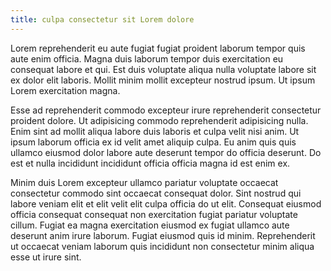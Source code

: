 ```yaml
---
title: culpa consectetur sit Lorem dolore
---
```


Lorem reprehenderit eu aute fugiat fugiat proident laborum tempor quis aute enim officia. Magna duis laborum tempor duis exercitation eu consequat labore et qui. Est duis voluptate aliqua nulla voluptate labore sit ex dolor elit laboris. Mollit minim mollit excepteur nostrud ipsum. Ut ipsum Lorem exercitation magna.

Esse ad reprehenderit commodo excepteur irure reprehenderit consectetur proident dolore. Ut adipisicing commodo reprehenderit adipisicing nulla. Enim sint ad mollit aliqua labore duis laboris et culpa velit nisi anim. Ut ipsum laborum officia ex id velit amet aliquip culpa. Eu anim quis quis ullamco eiusmod dolor labore aute deserunt tempor do officia deserunt. Do est et nulla incididunt incididunt officia officia magna id est enim ex.

Minim duis Lorem excepteur ullamco pariatur voluptate occaecat consectetur commodo sint occaecat consequat dolor. Sint nostrud qui labore veniam elit et elit velit elit culpa officia do ut elit. Consequat eiusmod officia consequat consequat non exercitation fugiat pariatur voluptate cillum. Fugiat ea magna exercitation eiusmod ex fugiat ullamco aute deserunt anim irure laborum. Fugiat eiusmod quis id minim. Reprehenderit ut occaecat veniam laborum quis incididunt non consectetur minim aliqua esse ut irure sint.